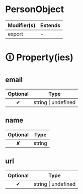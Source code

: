 # PersonObject

| Modifier(s)                            | Extends                                    |
|----------------------------------------|--------------------------------------------|
| export | - |

# &#128712; Property(ies)

## email

| Optional                           | Type                         |
|:----------------------------------:|------------------------------|
| ✔ | string &#124; undefined |

## name

| Optional                           | Type                         |
|:----------------------------------:|------------------------------|
| ✘ | string |

## url

| Optional                           | Type                         |
|:----------------------------------:|------------------------------|
| ✔ | string &#124; undefined |